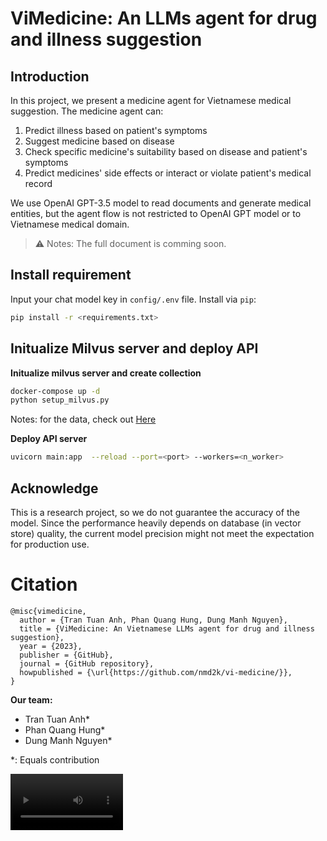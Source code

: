 # ViMedicine: An LLMs agent for drug and illness suggestion

## Introduction
In this project, we present a medicine agent for Vietnamese medical suggestion. 
The medicine agent can:
1. Predict illness based on patient's symptoms
2. Suggest medicine based on disease
3. Check specific medicine's suitability based on disease and patient's symptoms
4. Predict medicines' side effects or interact or violate patient's medical record

We use OpenAI GPT-3.5 model to read documents and generate medical entities, but the agent flow is not restricted to OpenAI GPT model or to Vietnamese medical domain.

> ⚠️ Notes: The full document is comming soon. 

## Install requirement
Input your chat model key in `config/.env` file.
Install via `pip`:
```bash
pip install -r <requirements.txt>
```

## Initualize Milvus server and deploy API
**Initualize milvus server and create collection**
```bash
docker-compose up -d
python setup_milvus.py
```
Notes: for the data, check out [Here](https://github.com/nmd2k/vi-medicine/releases/tag/data_v1)

**Deploy API server**
```bash
uvicorn main:app  --reload --port=<port> --workers=<n_worker>
```

## Acknowledge
This is a research project, so we do not guarantee the accuracy of the model.
Since the performance heavily depends on database (in vector store) quality, the current model precision might not meet the expectation for production use.

# Citation
```
@misc{vimedicine,
  author = {Tran Tuan Anh, Phan Quang Hung, Dung Manh Nguyen},
  title = {ViMedicine: An Vietnamese LLMs agent for drug and illness suggestion},
  year = {2023},
  publisher = {GitHub},
  journal = {GitHub repository},
  howpublished = {\url{https://github.com/nmd2k/vi-medicine/}},
}
```

**Our team:**
- Tran Tuan Anh*
- Phan Quang Hung*
- Dung Manh Nguyen*

*: Equals contribution

<video src='https://github.com/user-attachments/assets/07828877-0567-40ac-b40f-0e3e37d949fd' width=180/>
Product Demonstration

